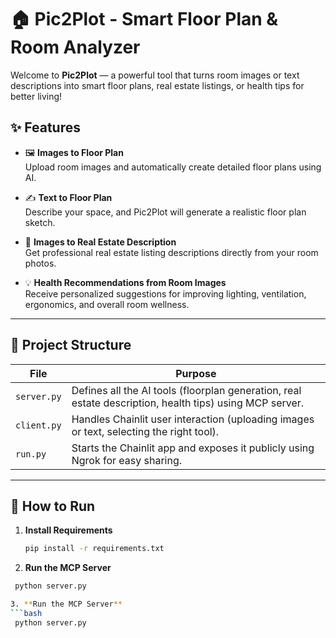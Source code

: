 # 🏠 Pic2Plot - Smart Floor Plan & Room Analyzer

Welcome to **Pic2Plot** — a powerful tool that turns room images or text descriptions into smart floor plans, real estate listings, or health tips for better living!

## ✨ Features

- 🖼️ **Images to Floor Plan**  
  Upload room images and automatically create detailed floor plans using AI.

- ✍️ **Text to Floor Plan**  
  Describe your space, and Pic2Plot will generate a realistic floor plan sketch.

- 🏡 **Images to Real Estate Description**  
  Get professional real estate listing descriptions directly from your room photos.

- 💡 **Health Recommendations from Room Images**  
  Receive personalized suggestions for improving lighting, ventilation, ergonomics, and overall room wellness.

---

## 📂 Project Structure

| File         | Purpose |
|--------------|---------|
| `server.py`  | Defines all the AI tools (floorplan generation, real estate description, health tips) using MCP server. |
| `client.py`  | Handles Chainlit user interaction (uploading images or text, selecting the right tool). |
| `run.py`     | Starts the Chainlit app and exposes it publicly using Ngrok for easy sharing. |

---


## 🚀 How to Run

1. **Install Requirements**  
   ```bash
   pip install -r requirements.txt
   
2. **Run the MCP Server**
  ```bash
   python server.py

3. **Run the MCP Server**
  ```bash
   python server.py
